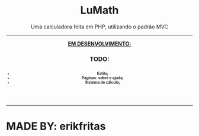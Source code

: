 <header>
  <h1>LuMath</h1>
  <p>Uma calculadora feita em PHP, utilizando o padrão MVC</p>
  <hr>
  <span><strong><u>EM DESENVOLVIMENTO:</u><strong></span>
  <article>
    <h3>TODO:<h3>
    <ul style="font-size: 10px;">
      <li>Estilo;</li>
      <li>Páginas: sobre e ajuda;</li>
      <li>Sistema de cálculo;</li>
    </ul>
  </article>
</header>
<hr>
<footer>
  <h1>MADE BY: erikfritas</h1>
</footer>
